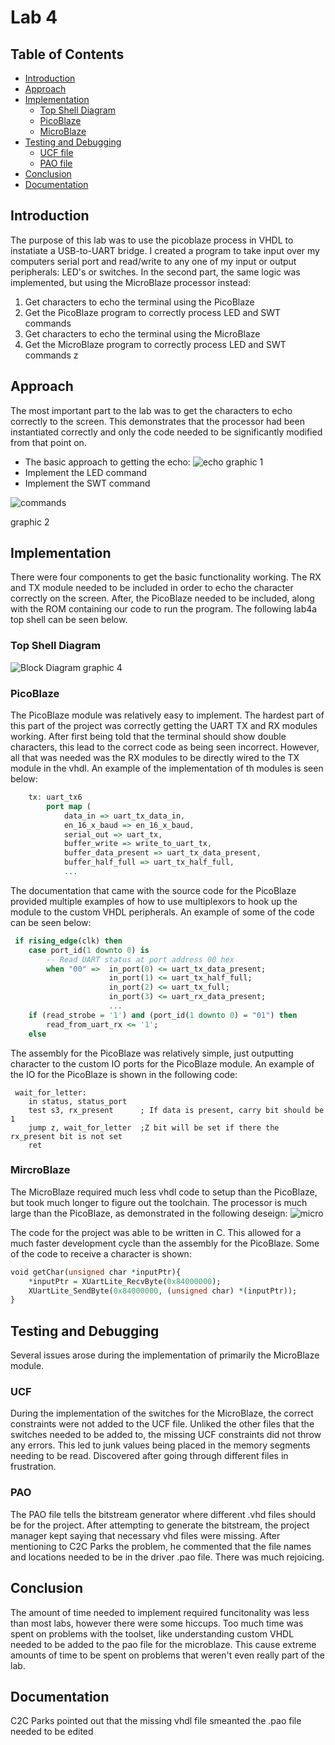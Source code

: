 # Lab 4 #
## Table of Contents ##
- [Introduction](#introduction)
- [Approach](#approach)
- [Implementation](#implementation)
    - [Top Shell Diagram](#top-shell-diagram)
    - [PicoBlaze](#picoblaze)
    - [MicroBlaze](#microbloaze)
- [Testing and Debugging](#testing-and-debugging)
    - [UCF file](#ucf)
    - [PAO file](#pao)
- [Conclusion](#conclusion)
- [Documentation](#documentation)


## Introduction ##
The purpose of this lab was to use the picoblaze process in VHDL to instatiate a USB-to-UART bridge.  I created a program to take input over my computers serial port and read/write to any one of my input or output peripherals: LED's or switches.  In the second part, the same logic was implemented, but using the MicroBlaze processor instead:

 1. Get characters to echo the terminal using the PicoBlaze
 2. Get the PicoBlaze program to correctly process LED and SWT commands 
 3. Get characters to echo the terminal using the MicroBlaze
 4. Get the MicroBlaze program to correctly process LED and SWT commands 
z
## Approach ##
The most important part to the lab was to get the characters to echo correctly to the screen.  This demonstrates that the processor had been instantiated correctly and only the code needed to be significantly modified from that point on.

 - The basic approach to getting the echo:
![echo](images/basic_ex.png)
graphic 1
 - Implement the LED command
 - Implement the SWT command

![commands](images/command_ex.jpg)

graphic 2

## Implementation ##
There were four components to get the basic functionality working.  The RX and TX module needed to be included in order to echo the character correctly on the screen.  After, the PicoBlaze needed to be included, along with the ROM containing our code to run the program.  The following lab4a top shell can be seen below.
### Top Shell Diagram ###
![Block Diagram](images/BlockDiagram.PNG)
graphic 4
### PicoBlaze ###
The PicoBlaze module was relatively easy to implement.  The hardest part of this part of the project was correctly getting the UART TX and RX modules working.  After first being told that the terminal should show double characters, this lead to the correct code as being seen incorrect.  However, all that was needed was the RX modules to be directly wired to the TX module in the vhdl.  An example of the implementation of th modules is seen below:
```vhdl
	tx: uart_tx6
		port map ( 
			data_in => uart_tx_data_in,
			en_16_x_baud => en_16_x_baud,  
			serial_out => uart_tx,			
			buffer_write => write_to_uart_tx,
			buffer_data_present => uart_tx_data_present,
			buffer_half_full => uart_tx_half_full,
			...
```
The documentation that came with the source code for the PicoBlaze provided multiple examples of how to use multiplexors to hook up the module to the custom VHDL peripherals.  An example of some of the code can be seen below:
```vhdl
 if rising_edge(clk) then
    case port_id(1 downto 0) is
        -- Read UART status at port address 00 hex
        when "00" =>  in_port(0) <= uart_tx_data_present;
                      in_port(1) <= uart_tx_half_full;
                      in_port(2) <= uart_tx_full; 
                      in_port(3) <= uart_rx_data_present;
                      ...
    if (read_strobe = '1') and (port_id(1 downto 0) = "01") then
        read_from_uart_rx <= '1';
    else
```
The assembly for the PicoBlaze was relatively simple, just outputting character to the custom IO ports for the PicoBlaze module.  An example of the IO for the PicoBlaze is shown in the following code:
```
 wait_for_letter:
 	in status, status_port
 	test s3, rx_present      ; If data is present, carry bit should be 1
 	jump z, wait_for_letter  ;Z bit will be set if there the rx_present bit is not set
 	ret
```
### MircroBlaze ###
The MicroBlaze required much less vhdl code to setup than the PicoBlaze, but took much longer to figure out the toolchain.  The processor is much large than the PicoBlaze, as demonstrated in the following deseign:
![micro](images/micro.PNG)

The code for the project was able to be written in C.  This allowed for a much faster development cycle than the assembly for the PicoBlaze.  Some of the code to receive a character is shown:
```vhdl
void getChar(unsigned char *inputPtr){
	*inputPtr = XUartLite_RecvByte(0x84000000);
	XUartLite_SendByte(0x84000000, (unsigned char) *(inputPtr));
}
```
## Testing and Debugging ###
Several issues arose during the implementation of primarily the MicroBlaze module.
### UCF ###
During the implementation of the switches for the MicroBlaze, the correct constraints were not added to the UCF file.  Unliked the other files that the switches needed to be added to, the missing UCF constraints did not throw any errors.  This led to junk values being placed in the memory segments needing to be read.  Discovered after going through different files in frustration.
### PAO ###
The PAO file tells the bitstream generator where different .vhd files should be for the project.  After attempting to generate the bitstream, the project manager kept saying that necessary vhd files were missing.  After mentioning to C2C Parks the problem, he commented that the file names and locations needed to be in the driver .pao file.  There was much rejoicing.
## Conclusion ##
The amount of time needed to implement required funcitonality was less than most labs, however there were some hiccups.  Too much time was spent on problems with the toolset, like understanding custom VHDL needed to be added to the pao file for the microblaze.  This cause extreme amounts of time to be spent on problems that weren't even really part of the lab.
## Documentation ##
C2C Parks pointed out that the missing vhdl file smeanted the .pao file needed to be edited
